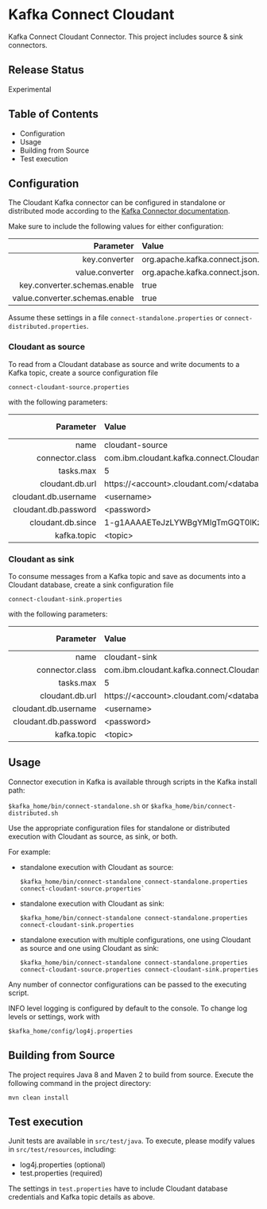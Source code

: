 # Kafka Connect Cloudant

Kafka Connect Cloudant Connector. This project includes source & sink connectors.

## Release Status

Experimental

## Table of Contents

* Configuration
* Usage
* Building from Source
* Test execution

## Configuration

The Cloudant Kafka connector can be configured in standalone or distributed mode according to the [Kafka Connector documentation](http://docs.confluent.io/3.0.1/connect/userguide.html#configuring-connectors).

Make sure to include the following values for either configuration:

Parameter | Value
---:|:---
key.converter|org.apache.kafka.connect.json.JsonConverter
value.converter|org.apache.kafka.connect.json.JsonConverter
key.converter.schemas.enable|true
value.converter.schemas.enable|true

Assume these settings in a file `connect-standalone.properties` or `connect-distributed.properties`.

### Cloudant as source

To read from a Cloudant database as source and write documents to a Kafka topic, create a source configuration file 

`connect-cloudant-source.properties`

with the following parameters:

Parameter | Value | Required | Default value
---:|:---|:---|:---
name|cloudant-source|YES|None
connector.class|com.ibm.cloudant.kafka.connect.CloudantSourceConnector|YES|None
tasks.max|5|NO|1
cloudant.db.url|https://\<account\>.cloudant.com/\<database\>|YES|None
cloudant.db.username|\<username\>|YES|None
cloudant.db.password|\<password\>|YES|None
cloudant.db.since|1-g1AAAAETeJzLYWBgYMlgTmGQT0lKzi9..|NO|0
kafka.topic|\<topic\>|YES|None


### Cloudant as sink

To consume messages from a Kafka topic and save as documents into a Cloudant database, create a sink configuration file

`connect-cloudant-sink.properties`

with the following parameters:

Parameter | Value | Required | Default value
---:|:---|:---|:---
name|cloudant-sink|YES|None
connector.class|com.ibm.cloudant.kafka.connect.CloudantSinkConnector|YES|None
tasks.max|5|NO|1
cloudant.db.url|https://\<account\>.cloudant.com/\<database\>|YES|None
cloudant.db.username|\<username\>|YES|None
cloudant.db.password|\<password\>|YES|None
kafka.topic|\<topic\>|YES|None

## Usage

Connector execution in Kafka is available through scripts in the Kafka install path:

`$kafka_home/bin/connect-standalone.sh` or `$kafka_home/bin/connect-distributed.sh`

Use the appropriate configuration files for standalone or distributed execution with Cloudant as source, as sink, or both.

For example:
- standalone execution with Cloudant as source:

  ```
  $kafka_home/bin/connect-standalone connect-standalone.properties connect-cloudant-source.properties`
  ```

- standalone execution with Cloudant as sink:

  ```
  $kafka_home/bin/connect-standalone connect-standalone.properties connect-cloudant-sink.properties
  ```

- standalone execution with multiple configurations, one using Cloudant as source and one using Cloudant as sink:

  ```
  $kafka_home/bin/connect-standalone connect-standalone.properties connect-cloudant-source.properties connect-cloudant-sink.properties
  ```

Any number of connector configurations can be passed to the executing script. 

INFO level logging is configured by default to the console. To change log levels or settings, work with

`$kafka_home/config/log4j.properties`

## Building from Source

The project requires Java 8 and Maven 2 to build from source. Execute the following command in the project directory:

```
mvn clean install
```

## Test execution

Junit tests are available in `src/test/java`. To execute, please modify values in `src/test/resources`, including:

- log4j.properties (optional)
- test.properties (required)

The settings in `test.properties` have to include Cloudant database credentials and Kafka topic details as above.

